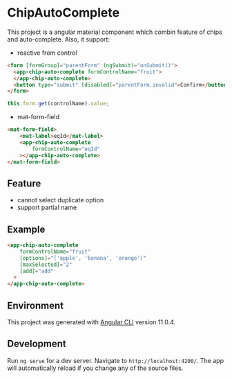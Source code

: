# ChipAutoComplete

This project is a angular material component which combin feature of chips and auto-complete. 
Also, it support:
* reactive from control
```html
<form [formGroup]="parentForm" (ngSubmit)="onSubmit()">
  <app-chip-auto-complete formControlName="fruit">
  </app-chip-auto-complete>
  <button type="submit" [disabled]="parentForm.invalid">Confirm</button>
</form>
```
```typescript
this.form.get(controlName).value;
```
* mat-form-field
```html
<mat-form-field>
    <mat-label>eqId</mat-label>
    <app-chip-auto-complete 
        formControlName="eqId"
    ></app-chip-auto-complete>
</mat-form-field>

```
## Feature
* cannot select duplicate option
* support partial name

## Example
```html
<app-chip-auto-complete
    formControlName="fruit"
    [options]="['apple', 'banana', 'orange']"
    [maxSelected]="2"
    [add]="add"
  >
</app-chip-auto-complete>
```
## Environment
This project was generated with [Angular CLI](https://github.com/angular/angular-cli) version 11.0.4.

## Development

Run `ng serve` for a dev server. Navigate to `http://localhost:4200/`. The app will automatically reload if you change any of the source files.

